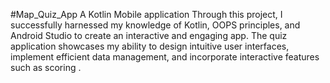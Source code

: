 #Map_Quiz_App
A Kotlin Mobile application
Through this project, I successfully harnessed my knowledge of Kotlin, OOPS principles, and Android Studio to create an interactive and engaging app. The quiz application showcases my ability to design intuitive user interfaces, implement efficient data management, and incorporate interactive features such as scoring .
